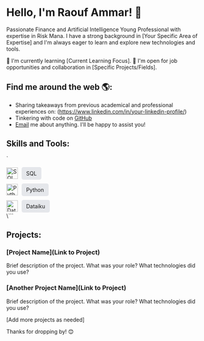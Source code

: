 # Hello, I'm Raouf Ammar! 👋

Passionate Finance and Artificial Intelligence Young Professional with expertise in Risk Mana. I have a strong background in [Your Specific Area of Expertise] and I'm always eager to learn and explore new technologies and tools.

🌱 I'm currently learning [Current Learning Focus].
💼 I'm open for job opportunities and collaboration in [Specific Projects/Fields].

## Find me around the web 🌎:

- Sharing takeaways from previous academical and professional experiences on: (https://www.linkedin.com/in/your-linkedin-profile/)
- Tinkering with code on [GitHub](https://github.com/yourusername)
- [Email](mailto:youremail@example.com) me about anything. I'll be happy to assist you!

## Skills and Tools:

\`
<div style="display: flex; align-items: center; margin-bottom: 10px;">
    <img src="https://img.icons8.com/color/48/000000/sql.png" alt="SQL" width="30" height="30" style="margin-right: 10px;" />
    <div style="background-color: #E5E7EB; padding: 8px 12px; border-radius: 5px;">SQL</div>
</div>

<div style="display: flex; align-items: center; margin-bottom: 10px;">
    <img src="https://img.icons8.com/color/48/000000/python.png" alt="Python" width="30" height="30" style="margin-right: 10px;" />
    <div style="background-color: #E5E7EB; padding: 8px 12px; border-radius: 5px;">Python</div>
</div>

<div style="display: flex; align-items: center;">
    <img src="https://your-dataiku-logo-url-here.png" alt="Dataiku" width="30" height="30" style="margin-right: 10px;" />
    <div style="background-color: #E5E7EB; padding: 8px 12px; border-radius: 5px;">Dataiku</div>
</div>
\```

## Projects:

### [Project Name](Link to Project)

Brief description of the project. What was your role? What technologies did you use?

### [Another Project Name](Link to Project)

Brief description of the project. What was your role? What technologies did you use?

[Add more projects as needed]


Thanks for dropping by! 😊
